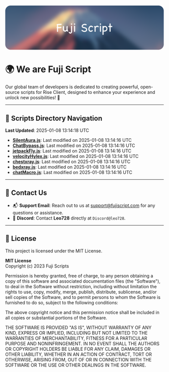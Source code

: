 ![Banner](.github/b.webp)

# 🌍 **We are Fuji Script**

Our global team of developers is dedicated to creating powerful, open-source scripts for Rise Client, designed to enhance your experience and unlock new possibilities! 🌟

---
<!-- SCRIPTS_NAVIGATION_START -->
## 📂 **Scripts Directory Navigation**

**Last Updated**: 2025-01-08 13:14:18 UTC

- **[SilentAura.js](scripts/SilentAura.js)**: Last modified on 2025-01-08 13:14:16 UTC
- **[ChatBypass.js](scripts/ChatBypass.js)**: Last modified on 2025-01-08 13:14:16 UTC
- **[jetpackFly.js](scripts/jetpackFly.js)**: Last modified on 2025-01-08 13:14:16 UTC
- **[velocityHylex.js](scripts/velocityHylex.js)**: Last modified on 2025-01-08 13:14:16 UTC
- **[chestxray.js](scripts/chestxray.js)**: Last modified on 2025-01-08 13:14:16 UTC
- **[bedxray.js](scripts/bedxray.js)**: Last modified on 2025-01-08 13:14:16 UTC
- **[chatMacro.js](scripts/chatMacro.js)**: Last modified on 2025-01-08 13:14:16 UTC

<!-- SCRIPTS_NAVIGATION_END -->

---

## 💬 **Contact Us**  
- 📬 **Support Email**: Reach out to us at [support@fujiscript.com](mailto:support@fujiscript.com) for any questions or assistance.  
- 💬 **Discord**: Contact **Leo728** directly at `Discord@leo728`.

---

## 📜 **License**

This project is licensed under the MIT License.  

**MIT License**  
Copyright (c) 2023 Fuji Scripts  

Permission is hereby granted, free of charge, to any person obtaining a copy of this software and associated documentation files (the "Software"), to deal in the Software without restriction, including without limitation the rights to use, copy, modify, merge, publish, distribute, sublicense, and/or sell copies of the Software, and to permit persons to whom the Software is furnished to do so, subject to the following conditions:  

The above copyright notice and this permission notice shall be included in all copies or substantial portions of the Software.  

THE SOFTWARE IS PROVIDED "AS IS", WITHOUT WARRANTY OF ANY KIND, EXPRESS OR IMPLIED, INCLUDING BUT NOT LIMITED TO THE WARRANTIES OF MERCHANTABILITY, FITNESS FOR A PARTICULAR PURPOSE AND NONINFRINGEMENT. IN NO EVENT SHALL THE AUTHORS OR COPYRIGHT HOLDERS BE LIABLE FOR ANY CLAIM, DAMAGES OR OTHER LIABILITY, WHETHER IN AN ACTION OF CONTRACT, TORT OR OTHERWISE, ARISING FROM, OUT OF OR IN CONNECTION WITH THE SOFTWARE OR THE USE OR OTHER DEALINGS IN THE SOFTWARE.  
